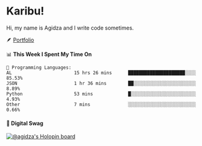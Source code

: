 # Karibu!
Hi, my name is Agidza and I write code sometimes.

🪶 [Portfolio](https://lynnagidza.github.io/)

<!--START_SECTION:waka-->
📊 **This Week I Spent My Time On** 

```text
💬 Programming Languages: 
AL                       15 hrs 26 mins      █████████████████████░░░░   85.53% 
JSON                     1 hr 36 mins        ██░░░░░░░░░░░░░░░░░░░░░░░   8.89% 
Python                   53 mins             █░░░░░░░░░░░░░░░░░░░░░░░░   4.93% 
Other                    7 mins              ░░░░░░░░░░░░░░░░░░░░░░░░░   0.66%

```


<!--END_SECTION:waka-->
#### 💟 **Digital Swag**
[![@agidza's Holopin board](https://holopin.me/agidza)](https://holopin.io/@agidza)
